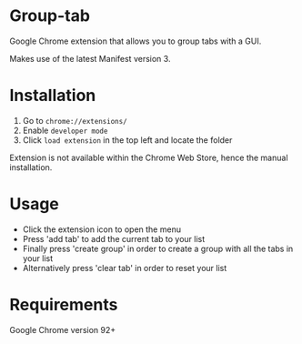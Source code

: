 # Group-tab
Google Chrome extension that allows you to group tabs with a GUI.

Makes use of the latest Manifest version 3.

# Installation
1. Go to `chrome://extensions/`
2. Enable `developer mode`
3. Click `load extension` in the top left and locate the folder

Extension is not available within the Chrome Web Store, hence the manual installation.

# Usage
* Click the extension icon to open the menu
* Press 'add tab' to add the current tab to your list
* Finally press 'create group' in order to create a group with all the tabs in your list
* Alternatively press 'clear tab' in order to reset your list

# Requirements
Google Chrome version 92+
